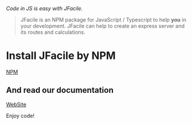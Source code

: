 _Code in JS is easy with JFacile._

> JFacile is an NPM package for JavaScript / Typescript to help **you** in your development. JFacile can help to create an express server and its routes and calculations.

# Install JFacile by NPM

[NPM](https://www.npmjs.com/package/jfacile )

## And read our documentation

[WebSite](https://jfacile.github.io/)

Enjoy code!